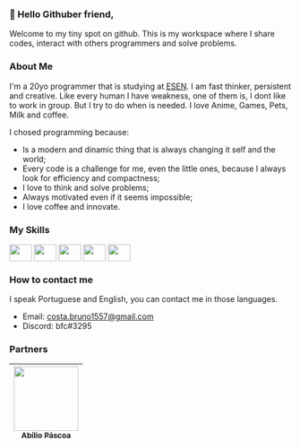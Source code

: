 ### 👋 Hello Githuber friend,
Welcome to my tiny spot on github. This is my workspace where I share codes, interact with others programmers and solve problems.

### About Me
I'm a 20yo programmer that is studying at [ESEN](https://www.esenviseu.net/). 
I am fast thinker, persistent and creative. Like every human I have weakness, one of them is, I dont like to work in group. But I try to do when is needed.
I love Anime, Games, Pets, Milk and coffee.

I chosed programming because:
- Is a modern and dinamic thing that is always changing it self and the world;
- Every code is a challenge for me, even the little ones, because I always look for efficiency and compactness;
- I love to think and solve problems;
- Always motivated even if it seems impossible;
- I love coffee and innovate.

### My Skills
<div>
 <img align="center" height="30" width="40" src="https://cdn.jsdelivr.net/gh/devicons/devicon/icons/python/python-original.svg">
 <img align="center" height="30" width="40" src="https://cdn.jsdelivr.net/gh/devicons/devicon/icons/java/java-original.svg">
 <img align="center" height="30" width="40" src="https://cdn.jsdelivr.net/gh/devicons/devicon/icons/csharp/csharp-original.svg">
 <img align="center" height="30" width="40" src="https://cdn.jsdelivr.net/gh/devicons/devicon/icons/ruby/ruby-original.svg">
 <img align="center" height="30" width="40" src="https://cdn.jsdelivr.net/gh/devicons/devicon/icons/c/c-original.svg">
</div>

### How to contact me
I speak Portuguese and English, you can contact me in those languages.

 - Email: costa.bruno1557@gmail.com
 - Discord: bfc#3295

### Partners
[<img src="https://avatars.githubusercontent.com/u/51238719?s=400&v=4" width=115 > <br> <sub> Abílio Páscoa </sub>](https://github.com/Nerexbcd) |
| :---: |

